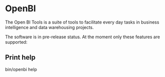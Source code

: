 # OpenBI

The Open BI Tools is a suite of tools to facilitate every day tasks in business intelligence and data warehousing projects.

The software is in pre-release status.
At the moment only these features are supported:

## Print help
bin/openbi help

